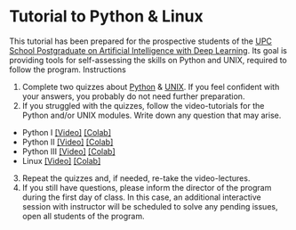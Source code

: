 # Tutorial to  Python &amp; Linux


This tutorial has been prepared for the prospective students of the [UPC School Postgraduate on Artificial Intelligence with Deep Learning][UPCschool]. Its goal is providing tools for self-assessing the skills on Python and UNIX, required to follow the program.
Instructions

[UPCschool]: https://www.talent.upc.edu/ing/estudis/formacio/curs/310400/postgraduate-course-artificial-intelligence-deep-learning/

1. Complete two quizzes about [Python][quiz-python] & [UNIX][quiz-unix]. If you feel confident with your answers, you probably do not need further preparation.
2. If you struggled with the quizzes,  follow the video-tutorials for the Python and/or UNIX modules.  Write down any question that may arise.
* Python I [[Video]][video-1] [[Colab]][colab-1]
* Python II [[Video]][video-2] [[Colab]][colab-2]
* Python III [[Video]][video-3] [[Colab]][colab-3]
* Linux [[Video]][video-4] [[Colab]][colab-4]
3. Repeat the quizzes and, if needed, re-take the video-lectures.
4. If you still have questions, please inform the director of the program during the first day of class. In this case, an additional interactive session with instructor will be scheduled to solve any pending issues, open all students of the program.

[quiz-python]: https://docs.google.com/forms/d/e/1FAIpQLSflH9Sd8VGo2MviEw9XUFYPMrMgjgLS_2ZzuP9XMqLHE8C-7g/viewform?usp=sf_link
[quiz-unix]: https://docs.google.com/forms/d/e/1FAIpQLSfBWflcS81xXPQlvwjM6YWlymLNYLi-8uQ1a0qM1Pgm414cQg/viewform?usp=sf_link

[colab-1]: https://colab.research.google.com/github/upcschool-ai/tutorial-python-unix/blob/main/notebooks/tutorial_python_1.ipynb
[colab-2]: https://colab.research.google.com/github/upcschool-ai/tutorial-python-unix/blob/main/notebooks/tutorial_python_2.ipynb
[colab-3]: https://colab.research.google.com/github/upcschool-ai/tutorial-python-unix/blob/main/notebooks/tutorial_python_3.ipynb
[colab-4]: https://colab.research.google.com/github/upcschool-ai/tutorial-python-unix/blob/main/notebooks/tutorial_linux_cli.ipynb

[video-1]: https://drive.google.com/file/d/1mAokrRf0UtbGMFzLtq91jdCW29fOtKfl/view?usp=sharing
[video-2]: https://drive.google.com/file/d/1b4ZBsuPhtx1tBI3Uzpg9t8dF14cy9-0T/view?usp=sharing
[video-3]: https://drive.google.com/file/d/1D18T3mv7unLXF6gHtcKP4EmzQMHYWdAl/view?usp=sharing
[video-4]: https://drive.google.com/file/d/1pB1lUrGJEZMA60Gjm2Ut_RmDKi2U2XBi/view?usp=sharing
